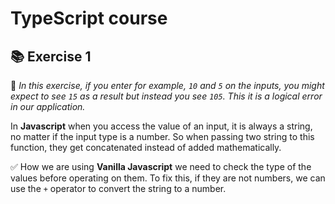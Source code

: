 # TypeScript course

## 📚 Exercise 1

🐛 _In this exercise, if you enter for example, `10` and `5` on the inputs, you might expect to see `15` as a result but instead you see `105`. This it is a logical error in our application._

In **Javascript** when you access the value of an input, it is always a string, no matter if the input type is a number.
So when passing two string to this function, they get concatenated instead of added mathematically.

✅ How we are using **Vanilla Javascript** we need to check the type of the values before operating on them.
To fix this, if they are not numbers, we can use the `+` operator to convert the string to a number.
